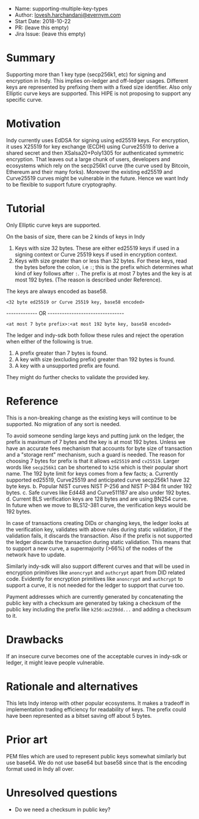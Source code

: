 - Name: supporting-multiple-key-types
- Author: lovesh.harchandani@evernym.com
- Start Date: 2018-10-22
- PR: (leave this empty)
- Jira Issue: (leave this empty)

# Summary
[summary]: #summary

Supporting more than 1 key type (secp256k1, etc) for signing and encryption in Indy. This implies on-ledger and off-ledger usages. Different keys are represented by prefixing them with a fixed size identifier. Also only Elliptic curve keys are supported. 
This HIPE is not proposing to support any specific curve.

# Motivation
[motivation]: #motivation

Indy currently uses EdDSA for signing using ed25519 keys. For encryption, it uses X25519 for key exchange (ECDH) using Curve25519 to derive a shared secret and then XSalsa20+Poly1305 for authenticated symmetric encryption. That leaves out a large chunk of users, developers and ecosystems which rely on the secp256k1 curve (the curve used by Bitcoin, Ethereum and their many forks). Moreover the existing ed25519 and Curve25519 curves might be vulnerable in the future. Hence we want Indy to be flexible to support future cryptography.

# Tutorial
[tutorial]: #tutorial

Only Elliptic curve keys are supported.

On the basis of size, there can be 2 kinds of keys in Indy

1. Keys with size 32 bytes. These are either ed25519 keys if used in a signing context or Curve 25519 keys if used in encryption context.
2. Keys with size greater than or less than 32 bytes. For these keys, read the bytes before the colon, i.e `:`; this is the prefix which determines what kind of key follows after `:`. The prefix is at most 7 bytes and the key is at most 192 bytes. (The reason is described under Reference).  

The keys are always encoded as base58.

```
<32 byte ed25519 or Curve 25519 key, base58 encoded>
```
------------- OR --------------------------------
```
<at most 7 byte prefix>:<at most 192 byte key, base58 encoded>
```

The ledger and indy-sdk both follow these rules and reject the operation when either of the following is true.  

1. A prefix greater than 7 bytes is found.
2. A key with size (excluding prefix) greater than 192 bytes is found.
3. A key with a unsupported prefix are found.

They might do further checks to validate the provided key.

# Reference
[reference]: #reference

This is a non-breaking change as the existing keys will continue to be supported. No migration of any sort is needed.

To avoid someone sending large keys and putting junk on the ledger, the prefix is maximum of 7 bytes and the key is at most 192 bytes. Unless we have an accurate fees mechanism that accounts for byte size of transaction and a "storage rent" mechanism, such a guard is needed.
The reason for choosing 7 bytes for prefix is that it allows `ed25519` and `cv25519`. Larger words like `secp256k1` can be shortened to `k256` which is their popular short name. The 192 byte limit for keys comes from a few facts;
a. Currently supported ed25519, Curve25519 and anticipated curve secp256k1 have 32 byte keys.
b. Popular NIST curves NIST P-256 and NIST P-384 fit under 192 bytes.
c. Safe curves like Ed448 and Curve511187 are also under 192 bytes.
d. Current BLS verification keys are 128 bytes and are using BN254 curve. In future when we move to BLS12-381 curve, the verification keys would be 192 bytes.

In case of transactions creating DIDs or changing keys, the ledger looks at the verification key, validates with above rules during static validation, if the validation fails, it discards the transaction. Also if the prefix is not supported the ledger discards the transaction during static validation. This means that to support a new curve, a supermajority (>66%) of the nodes of the network have to update.

Similarly indy-sdk will also support different curves and that will be used in encryption primitives like `anoncrypt` and `authcrypt` apart from DID related code. Evidently for encryption primitives like `anoncrypt` and `authcrypt` to support a curve, it is not needed for the ledger to support that curve too.

Payment addresses which are currently generated by concatenating the public key with a checksum are generated by taking a checksum of the public key including the prefix like `k256:ax239dd...` and adding a checksum to it.

# Drawbacks
[drawbacks]: #drawbacks

If an insecure curve becomes one of the acceptable curves in indy-sdk or ledger, it might leave people vulnerable.

# Rationale and alternatives
[alternatives]: #alternatives

This lets Indy interop with other popular ecosystems.
It makes a tradeoff in implementation trading efficiency for readability of keys. The prefix could have been represented as a bitset saving off about 5 bytes.

# Prior art
[prior-art]: #prior-art

PEM files which are used to represent public keys somewhat similarly but use base64. We do not use base64 but base58 since that is the encoding format used in Indy all over.

# Unresolved questions
[unresolved]: #unresolved-questions

- Do we need a checksum in public key?
